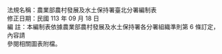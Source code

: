 法規名稱：農業部農村發展及水土保持署臺北分署編制表  
修正日期：民國 113 年 09 月 18 日  
編 註：本編制表依據農業部農村發展及水土保持署各分署組織準則第 6 條訂定，內容請  
參閱相關圖表附檔。  


